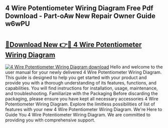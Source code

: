 ## 4 Wire Potentiometer Wiring Diagram Free Pdf Download - Part-oAw New Repair Owner Guide w6wPU

# <h2><a href="http://dfimq2k.blite.top/?on=4+Wire+Potentiometer+Wiring+Diagram">🔗Download New 👉🔴 4 Wire Potentiometer Wiring Diagram</a></h2>

[![4 Wire Potentiometer Wiring Diagram download](https://i.imgur.com/lujVjoI.png)](http://dfimq2k.blite.top/?on=4+Wire+Potentiometer+Wiring+Diagram)
Hello and welcome to the user manual for your newly delivered 4 Wire Potentiometer Wiring Diagram. This guide is designed to help you get started with your product and provide you with a thorough understanding of its features, functions, and capabilities. You will find instructions for installation, usage, maintenance, and troubleshooting. Familiarize with the Packaging Before discarding the packaging, please ensure you have kept all necessary accessories 4 Wire Potentiometer Wiring Diagram. Explore the limitless possibilities of list of features with your new 4 Wire Potentiometer Wiring Diagram. We're Here to Guide You 4 Wire Potentiometer Wiring Diagram. We are committed to providing you with comprehensive support.
